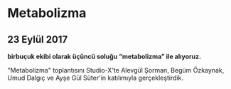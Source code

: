Metabolizma
===========

23 Eylül 2017
-------------

**birbuçuk ekibi olarak üçüncü soluğu “metabolizma” ile alıyoruz.**

"Metabolizma" toplantısını Studio-X'te Alevgül Şorman, Begüm Özkaynak, Umud Dalgıç ve Ayşe Gül Süter'in katılımıyla gerçekleştirdik.
